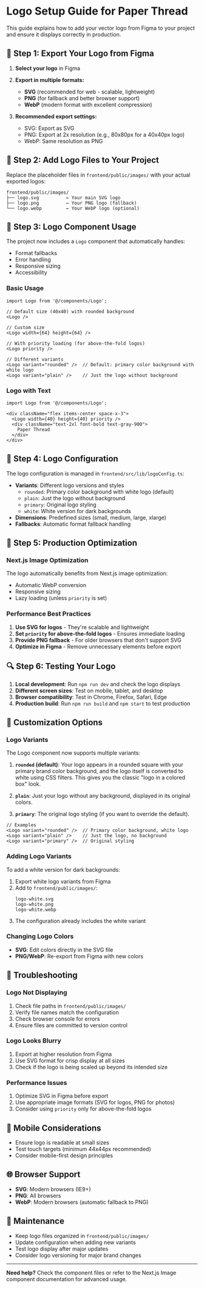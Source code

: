 # Logo Setup Guide for Paper Thread

This guide explains how to add your vector logo from Figma to your project and ensure it displays correctly in production.

## 🎨 Step 1: Export Your Logo from Figma

1. **Select your logo** in Figma
2. **Export in multiple formats:**
   - **SVG** (recommended for web - scalable, lightweight)
   - **PNG** (for fallback and better browser support)
   - **WebP** (modern format with excellent compression)

3. **Recommended export settings:**
   - SVG: Export as SVG
   - PNG: Export at 2x resolution (e.g., 80x80px for a 40x40px logo)
   - WebP: Same resolution as PNG

## 📁 Step 2: Add Logo Files to Your Project

Replace the placeholder files in `frontend/public/images/` with your actual exported logos:

```
frontend/public/images/
├── logo.svg          ← Your main SVG logo
├── logo.png          ← Your PNG logo (fallback)
└── logo.webp         ← Your WebP logo (optional)
```

## 🔧 Step 3: Logo Component Usage

The project now includes a `Logo` component that automatically handles:
- Format fallbacks
- Error handling
- Responsive sizing
- Accessibility

### Basic Usage

```tsx
import Logo from '@/components/Logo';

// Default size (40x40) with rounded background
<Logo />

// Custom size
<Logo width={64} height={64} />

// With priority loading (for above-the-fold logos)
<Logo priority />

// Different variants
<Logo variant="rounded" />  // Default: primary color background with white logo
<Logo variant="plain" />    // Just the logo without background
```

### Logo with Text

```tsx
import Logo from '@/components/Logo';

<div className="flex items-center space-x-3">
  <Logo width={40} height={40} priority />
  <div className="text-2xl font-bold text-gray-900">
    Paper Thread
  </div>
</div>
```

## 🎯 Step 4: Logo Configuration

The logo configuration is managed in `frontend/src/lib/logoConfig.ts`:

- **Variants**: Different logo versions and styles
  - `rounded`: Primary color background with white logo (default)
  - `plain`: Just the logo without background
  - `primary`: Original logo styling
  - `white`: White version for dark backgrounds
- **Dimensions**: Predefined sizes (small, medium, large, xlarge)
- **Fallbacks**: Automatic format fallback handling

## 🚀 Step 5: Production Optimization

### Next.js Image Optimization

The logo automatically benefits from Next.js image optimization:
- Automatic WebP conversion
- Responsive sizing
- Lazy loading (unless `priority` is set)

### Performance Best Practices

1. **Use SVG for logos** - They're scalable and lightweight
2. **Set `priority` for above-the-fold logos** - Ensures immediate loading
3. **Provide PNG fallback** - For older browsers that don't support SVG
4. **Optimize in Figma** - Remove unnecessary elements before export

## 🔍 Step 6: Testing Your Logo

1. **Local development**: Run `npm run dev` and check the logo displays
2. **Different screen sizes**: Test on mobile, tablet, and desktop
3. **Browser compatibility**: Test in Chrome, Firefox, Safari, Edge
4. **Production build**: Run `npm run build` and `npm start` to test production

## 🎨 Customization Options

### Logo Variants

The Logo component now supports multiple variants:

1. **`rounded` (default)**: Your logo appears in a rounded square with your primary brand color background, and the logo itself is converted to white using CSS filters. This gives you the classic "logo in a colored box" look.

2. **`plain`**: Just your logo without any background, displayed in its original colors.

3. **`primary`**: The original logo styling (if you want to override the default).

```tsx
// Examples
<Logo variant="rounded" />  // Primary color background, white logo
<Logo variant="plain" />    // Just the logo, no background
<Logo variant="primary" />  // Original styling
```

### Adding Logo Variants

To add a white version for dark backgrounds:

1. Export white logo variants from Figma
2. Add to `frontend/public/images/`:
   ```
   logo-white.svg
   logo-white.png
   logo-white.webp
   ```
3. The configuration already includes the white variant

### Changing Logo Colors

- **SVG**: Edit colors directly in the SVG file
- **PNG/WebP**: Re-export from Figma with new colors

## 🐛 Troubleshooting

### Logo Not Displaying

1. Check file paths in `frontend/public/images/`
2. Verify file names match the configuration
3. Check browser console for errors
4. Ensure files are committed to version control

### Logo Looks Blurry

1. Export at higher resolution from Figma
2. Use SVG format for crisp display at all sizes
3. Check if the logo is being scaled up beyond its intended size

### Performance Issues

1. Optimize SVG in Figma before export
2. Use appropriate image formats (SVG for logos, PNG for photos)
3. Consider using `priority` only for above-the-fold logos

## 📱 Mobile Considerations

- Ensure logo is readable at small sizes
- Test touch targets (minimum 44x44px recommended)
- Consider mobile-first design principles

## 🌐 Browser Support

- **SVG**: Modern browsers (IE9+)
- **PNG**: All browsers
- **WebP**: Modern browsers (automatic fallback to PNG)

## 📝 Maintenance

- Keep logo files organized in `frontend/public/images/`
- Update configuration when adding new variants
- Test logo display after major updates
- Consider logo versioning for major brand changes

---

**Need help?** Check the component files or refer to the Next.js Image component documentation for advanced usage. 
